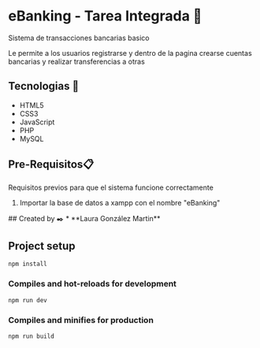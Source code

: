 # eBanking - Tarea Integrada 🌟
<p>Sistema de transacciones bancarias basico</p>
<p>Le permite a los usuarios registrarse y dentro de la pagina crearse cuentas bancarias y realizar transferencias a otras</p>

## Tecnologias 🚀
<ul>
  <li>HTML5</li>
  <li>CSS3</li>
  <li>JavaScript</li>
  <li>PHP</li>
  <li>MySQL</li>
</ul>

## Pre-Requisitos📋
<p>Requisitos previos para que el sistema funcione correctamente</p>
<ol>
  <li>Importar la base de datos a xampp con el nombre "eBanking"</li>
</ol>
## Created by ✒️
* **Laura González Martin**

## Project setup
```
npm install
```

### Compiles and hot-reloads for development
```
npm run dev
```

### Compiles and minifies for production
```
npm run build
```

